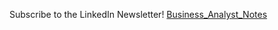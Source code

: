 Subscribe to the LinkedIn Newsletter!
[Business_Analyst_Notes](https://www.linkedin.com/newsletters/business-analyst-notes-7327611967043469312/)
